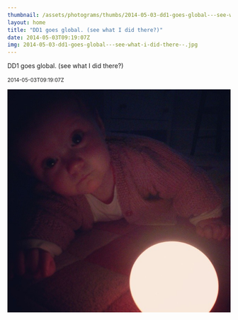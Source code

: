 ```yaml
---
thumbnail: /assets/photograms/thumbs/2014-05-03-dd1-goes-global---see-what-i-did-there--.png
layout: home
title: "DD1 goes global. (see what I did there?)"
date: 2014-05-03T09:19:07Z
img: 2014-05-03-dd1-goes-global---see-what-i-did-there--.jpg
---
```


DD1 goes global. (see what I did there?)

<small>2014-05-03T09:19:07Z</small>

![DD1 goes global. (see what I did there?)](/assets/photograms/original/2014-05-03-dd1-goes-global---see-what-i-did-there--.jpg)
